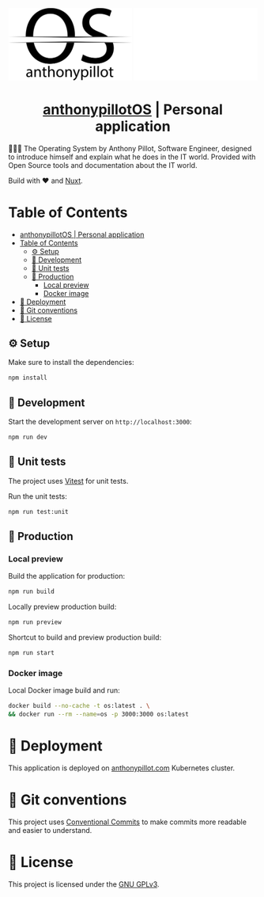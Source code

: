<div align="center">

<img src="https://raw.githubusercontent.com/anthonypillot/assets/main/logo/svg/logo_anthonypillotOS_black.svg" alt="logo_anthonypillotOS_black" width="250"/>
<img src="https://raw.githubusercontent.com/anthonypillot/assets/main/logo/svg/logo_anthonypillotOS_white.svg" alt="logo_anthonypillotOS_black" width="250"/>

# [anthonypillotOS](https://anthonypillot.com) | Personal application

</div>

👨🏻‍💻 The Operating System by Anthony Pillot, Software Engineer, designed to introduce himself and explain what he does in the IT world. Provided with Open Source tools and documentation about the IT world.

Build with ❤️ and [Nuxt](https://nuxt.com).

# Table of Contents

- [anthonypillotOS | Personal application](#anthonypillotos--personal-application)
- [Table of Contents](#table-of-contents)
  - [⚙️ Setup](#️-setup)
  - [🚧 Development](#-development)
  - [🧪 Unit tests](#-unit-tests)
  - [🚀 Production](#-production)
    - [Local preview](#local-preview)
    - [Docker image](#docker-image)
- [🚀 Deployment](#-deployment)
- [🌳 Git conventions](#-git-conventions)
- [📜 License](#-license)

## ⚙️ Setup

Make sure to install the dependencies:

```bash
npm install
```

## 🚧 Development

Start the development server on `http://localhost:3000`:

```bash
npm run dev
```

## 🧪 Unit tests

The project uses [Vitest](https://vitest.dev/) for unit tests.

Run the unit tests:

```bash
npm run test:unit
```

## 🚀 Production

### Local preview

Build the application for production:

```bash
npm run build
```

Locally preview production build:

```bash
npm run preview
```

Shortcut to build and preview production build:

```bash
npm run start
```

### Docker image

Local Docker image build and run:

```bash
docker build --no-cache -t os:latest . \
&& docker run --rm --name=os -p 3000:3000 os:latest
```

# 🚀 Deployment

This application is deployed on [anthonypillot.com](https://anthonypillot.com) Kubernetes cluster.

# 🌳 Git conventions

This project uses [Conventional Commits](https://www.conventionalcommits.org/en/v1.0.0/) to make commits more readable and easier to understand.

# 📜 License

This project is licensed under the [GNU GPLv3](https://choosealicense.com/licenses/gpl-3.0/).
